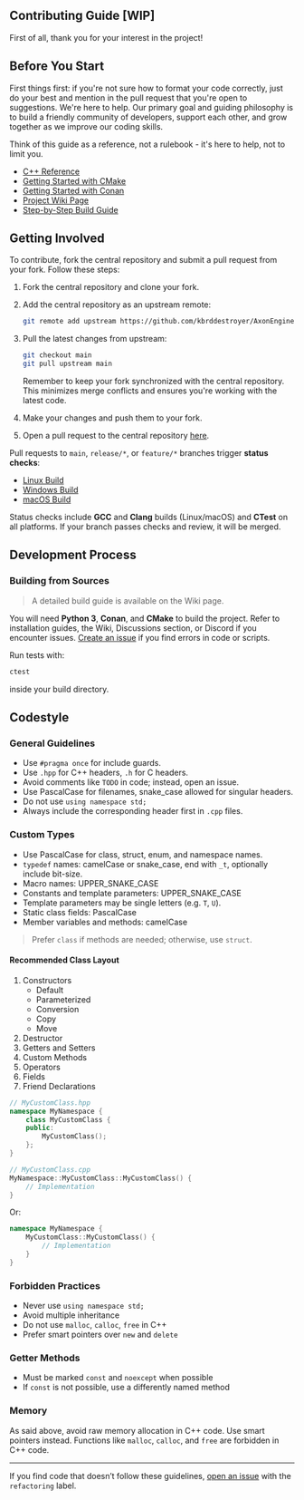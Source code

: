 ## Contributing Guide \[WIP]

First of all, thank you for your interest in the project!

## Before You Start

First things first: if you're not sure how to format your code correctly, just do your best and mention in the pull request that you're open to suggestions. We're here to help.
Our primary goal and guiding philosophy is to build a friendly community of developers, support each other, and grow together as we improve our coding skills.

Think of this guide as a reference, not a rulebook - it's here to help, not to limit you.

* [C++ Reference](https://en.cppreference.com/w/)
* [Getting Started with CMake](https://cmake.org/cmake/help/latest/guide/tutorial/A%20Basic%20Starting%20Point.html)
* [Getting Started with Conan](https://docs.conan.io/1/getting_started.html)
* [Project Wiki Page](https://github.com/kbrddestroyer/AxonEngine/wiki)
* [Step-by-Step Build Guide](https://github.com/kbrddestroyer/AxonEngine/wiki/Building-with-CMake)

## Getting Involved

To contribute, fork the central repository and submit a pull request from your fork. Follow these steps:

1. Fork the central repository and clone your fork.
2. Add the central repository as an upstream remote:

   ```bash
   git remote add upstream https://github.com/kbrddestroyer/AxonEngine.git
   ```
3. Pull the latest changes from upstream:

   ```bash
   git checkout main
   git pull upstream main
   ```

   Remember to keep your fork synchronized with the central repository. This minimizes merge conflicts and ensures you're working with the latest code.
4. Make your changes and push them to your fork.
5. Open a pull request to the central repository [here](https://github.com/kbrddestroyer/AxonEngine/compare).

Pull requests to `main`, `release/*`, or `feature/*` branches trigger **status checks**:

* [Linux Build](https://github.com/kbrddestroyer/AxonEngine/actions/workflows/linux-build.yml)
* [Windows Build](https://github.com/kbrddestroyer/AxonEngine/actions/workflows/windows-build.yml)
* [macOS Build](https://github.com/kbrddestroyer/AxonEngine/actions/workflows/macos-build.yml)

Status checks include **GCC** and **Clang** builds (Linux/macOS) and **CTest** on all platforms. If your branch passes checks and review, it will be merged.

## Development Process

### Building from Sources

> A detailed build guide is available on the Wiki page.

You will need **Python 3**, **Conan**, and **CMake** to build the project.
Refer to installation guides, the Wiki, Discussions section, or Discord if you encounter issues. [Create an issue](https://github.com/kbrddestroyer/AxonEngine/issues/new) if you find errors in code or scripts.

Run tests with:

```bash
ctest
```

inside your build directory.

## Codestyle

### General Guidelines

* Use `#pragma once` for include guards.
* Use `.hpp` for C++ headers, `.h` for C headers.
* Avoid comments like `TODO` in code; instead, open an issue.
* Use PascalCase for filenames, snake\_case allowed for singular headers.
* Do not use `using namespace std;`
* Always include the corresponding header first in `.cpp` files.

### Custom Types

* Use PascalCase for class, struct, enum, and namespace names.
* `typedef` names: camelCase or snake\_case, end with `_t`, optionally include bit-size.
* Macro names: UPPER\_SNAKE\_CASE
* Constants and template parameters: UPPER\_SNAKE\_CASE
* Template parameters may be single letters (e.g. `T`, `U`).
* Static class fields: PascalCase
* Member variables and methods: camelCase

> Prefer `class` if methods are needed; otherwise, use `struct`.

#### Recommended Class Layout

1. Constructors
   * Default
   * Parameterized
   * Conversion
   * Copy
   * Move
2. Destructor
3. Getters and Setters
4. Custom Methods
5. Operators
6. Fields
7. Friend Declarations

```cpp
// MyCustomClass.hpp
namespace MyNamespace {
    class MyCustomClass {
    public:
        MyCustomClass();
    };
}
```

```cpp
// MyCustomClass.cpp
MyNamespace::MyCustomClass::MyCustomClass() {
    // Implementation
}
```

Or:

```cpp
namespace MyNamespace {
    MyCustomClass::MyCustomClass() {
        // Implementation
    }
}
```

### Forbidden Practices

* Never use `using namespace std;`
* Avoid multiple inheritance
* Do not use `malloc`, `calloc`, `free` in C++
* Prefer smart pointers over `new` and `delete`

### Getter Methods

* Must be marked `const` and `noexcept` when possible
* If `const` is not possible, use a differently named method

### Memory

As said above, avoid raw memory allocation in C++ code. Use smart pointers instead. 
Functions like `malloc`, `calloc`, and `free` are forbidden in C++ code.

---

If you find code that doesn’t follow these guidelines, [open an issue](https://github.com/kbrddestroyer/AxonEngine/issues/new) with the `refactoring` label.
